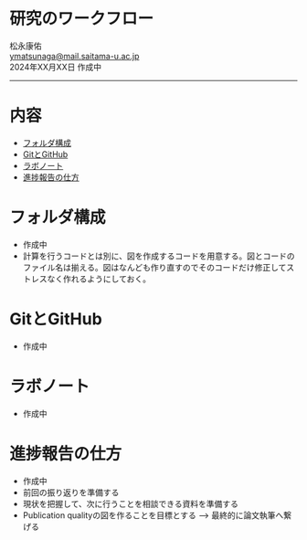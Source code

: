 # 研究のワークフロー

松永康佑  
ymatsunaga@mail.saitama-u.ac.jp  
2024年XX月XX日 作成中

---

# 内容

- [フォルダ構成](#フォルダ構成)
- [GitとGitHub](#GitとGitHub)
- [ラボノート](#ラボノート)
- [進捗報告の仕方](#進捗報告の仕方)

# フォルダ構成

- 作成中
- 計算を行うコードとは別に、図を作成するコードを用意する。図とコードのファイル名は揃える。図はなんども作り直すのでそのコードだけ修正してストレスなく作れるようにしておく。

# GitとGitHub

- 作成中

# ラボノート

- 作成中

# 進捗報告の仕方

- 作成中
- 前回の振り返りを準備する
- 現状を把握して、次に行うことを相談できる資料を準備する
- Publication qualityの図を作ることを目標とする --> 最終的に論文執筆へ繋げる
